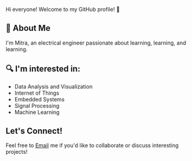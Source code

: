 Hi everyone! Welcome to my GitHub profile! 👋
## 🌱 About Me
I'm Mitra, an electrical engineer passionate about learning, learning, and learning. 
## 🔍 I'm interested in:
- Data Analysis and Visualization
- Internet of Things 
- Embedded Systems
- Signal Processing
- Machine Learning
## Let's Connect!
Feel free to [Email](mailto:mitrazkri79@gmail.com) me if you'd like to collaborate or discuss interesting projects!

<!---
mitraZak/mitraZak is a ✨ special ✨ repository because its `README.md` (this file) appears on your GitHub profile.
You can click the Preview link to take a look at your changes.
--->
